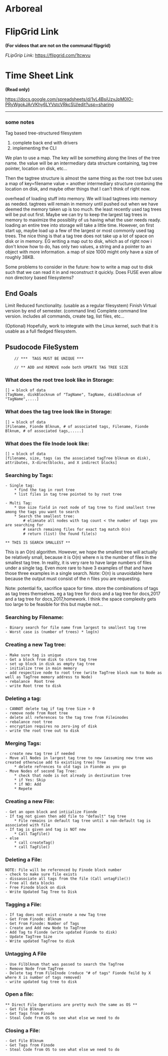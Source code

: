 # Arboreal


# FlipGrid Link
**(For videos that are not on the communal flipgrid)**

*FLipGrip Link:* https://flipgrid.com/1tcwvu


# Time Sheet Link
**(Read only)**

https://docs.google.com/spreadsheets/d/1vL4BsiUzvJpM0IO-PRyWgokJArVKhy6LYVstcVRkcSU/edit?usp=sharing


---








### some notes

Tag based tree-structured filesystem

1. complete back end with drivers
2. implementing the CLI

We plan to use a map. The key will be something along the lines of the tree name. the value will be an intermediary data structure containing, tag tree pointer, location on disk, etc...

Then the tagtree structure is almost the same thing as the root tree but uses a map of key=filename value = another intermediary structure contaning the location on disk, and maybe other things that I can't think of right now. 

overhead of loading stuff into memory.
	We will load tagtrees into memory as needed. tagtrees will remain in memory until pushed out when we have deemed the memory taken up is too much. the least recently used tag trees will be put out first. Maybe we can try to keep the largest tag trees in memory to maximize the possiblity of us having what the user needs ready. loading an entire tree into storage will take a little time. However, on first start up, maybe load up a few of the largest or most commonly used tag trees. The nice thing is that a tag tree does not take up a lot of space on disk or in memory. EG writing a map out to disk, which as of right now i don't know how to do,  has only two values, a string and a pointer to an object with more information. a map of size 1000 might only have a size of roughly 38KB. 

Some problems to consider in the future: 
how to write a map out to disk such that we can read it in and reconstruct it quickly.
Does FUSE even allow non directory based filesystems?



## End Goals
Limit Reduced functionality. (usable as a regular filesystem)
Finish Virtual version by end of semester. (command line)
Complete command line version. 
	includes all commands, create tag, list files, etc...
	
(Optional)
Hopefully, work to integrate with the Linux kernel, such that it is usable as a full fledged filesystem.


## Psudocode FileSystem


		// ***  TAGS MUST BE UNIQUE ***

		// ** ADD and REMOVE node both UPDATE TAG TREE SIZE


### What does the root tree look like in Storage: 

	[] = block of data
	[TagName, diskBlocknum of "TagName", TagName, diskBlocknum of "TagName",....]

### What does the tag tree look like in Storage:

	[] = block of data
	[Filename, Fionde Blknum, # of associated tags, Filename, Fionde Blknum, # of associated tags,.....]

### What does the file Inode look like:

	[] = block of data
	[filename, size, tags (as the associated tagTree blknum on disk), attributes, X-directblocks, and X indirect blocks]


### Searching by Tags:

	- Single tag:
		* find the tag in root tree
		* list files in tag tree pointed to by root tree

	- Multi Tag:
		* Use size field in root node of tag tree to find smallest tree among the tags you want to search
		* Search the smallest tree:
			# elimnate all nodes with tag count < the number of tags you are searching for
			# search remainng files for exact tag match O(n)
			# return (list) the found file(s)

	** THIS IS SEARCH SMALLEST **
This is an O(n) algorithm. However, we hope the smallest tree will actually be relatively small, because it is O(n) where n is the number of files in the smallest tag tree. In reality, it is very rare to have large numbers of files under a single tag. Even more rare to have 3 examples of that and have those three examples in a single search. Note: O(n) is unavoidable here because the output must consist of the n files you are requesting. 

Note: potential fix, sacrifice space for time. store the combinations of tags as tag trees themselves. eg a tag tree for docs and a tag tree for docs,2017 and a tag tree for docs,2017,homework. I think the space complexity gets too large to be feasible for this but maybe not...

### Searching by Filename:

	- Binary search for file name from largest to smallest tag tree
	- Worst case is (number of trees) * log(n)

### Creating a new Tag tree:

	- Make sure tag is unique
	- Get a block from disk to store tag tree
	- set up block in disk as empty tag tree
	- initialize tree in main memory
	- add respective node to root tree (write TagTree block num to Node as well as TagTree memory address to Node)
	- rebalance  Root tree
	- write Root tree to disk


### Deleting a tag:

	- CANNOT delete tag if tag tree Size > 0
	- remove node from Root tree
	- delete all references to the tag tree from Fileinodes
	- rebalance root tree
	- encryption requires no zero-ing of disk
	- write the root tree out to disk


### Merging Tags:

	- create new tag tree if needed
	- Move all Nodes in largest tag tree to new (assuming new tree was created otherwise add to existsing tree) Tree
		* delete refrences to old tags in Fionde as you go
	- Move Nodes of second Tag Tree:
		* check that node is not already in destination tree
		* if Yes: Skip
		* if NO: Add
		* Repete


### Creating a new File:

	- Get an open block and intiialize Fionde
	- If tag not given then add file to "default" tag tree
		* File remains in default tag tree until a non-default tag is associated with file
	- If tag is given and tag is NOT new
		* Call Tagfile()
	- else
		* call createTag()
		* call TagFile()


### Deleting a File:

 	NOTE: File will be referenced by Finode block number
	- check to make sure file exists
	- dissasociate all tags from the file (Call untagFile())
	- Free all data blocks
	- Free Finode block on disk
	- Write Updated Tag Tree to Disk


### Tagging a File:

 	- If tag does not exist create a new Tag tree
	- Get From Finode: Blknum
	- Get From Finode: Number of Tags
	- Create and Add new Node to TagTree
	- Add Tag to Fionde (write updated Fionde to disk)
	- Update TagTree Size
	- Write updated TagTree to disk


### Untagging A File

	- Use Filblknum that was passed to search the TagTree
	- Remove Node from TagTree
	- Delete tag from FileInode (reduce "# of tags" Fionde feild by X where X is number of tags removed)
	- write updated tag tree to disk



### Open a file:

	** Direct File Operations are pretty much the same as OS **
	- Get File Blknum
	- Get Tags from Finode
	- Steal Code from OS to see what else we need to do


### Closing a File:

	- Get File Blknum
	- Get Tags from Finode
	- Steal Code from OS to see what else we need to do



	




	



	














